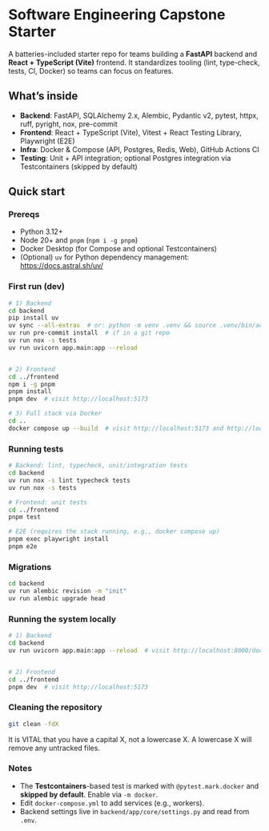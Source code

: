 # Software Engineering Capstone Starter

A batteries-included starter repo for teams building a **FastAPI** backend and **React + TypeScript (Vite)** frontend.
It standardizes tooling (lint, type-check, tests, CI, Docker) so teams can focus on features.

## What’s inside

- **Backend**: FastAPI, SQLAlchemy 2.x, Alembic, Pydantic v2, pytest, httpx, ruff, pyright, nox, pre-commit
- **Frontend**: React + TypeScript (Vite), Vitest + React Testing Library, Playwright (E2E)
- **Infra**: Docker & Compose (API, Postgres, Redis, Web), GitHub Actions CI
- **Testing**: Unit + API integration; optional Postgres integration via Testcontainers (skipped by default)

## Quick start

### Prereqs
- Python 3.12+
- Node 20+ and `pnpm` (`npm i -g pnpm`)
- Docker Desktop (for Compose and optional Testcontainers)
- (Optional) `uv` for Python dependency management: https://docs.astral.sh/uv/

### First run (dev)
```bash
# 1) Backend
cd backend
pip install uv
uv sync --all-extras  # or: python -m venv .venv && source .venv/bin/activate && pip install -e .[dev]
uv run pre-commit install  # if in a git repo
uv run nox -s tests
uv run uvicorn app.main:app --reload


# 2) Frontend
cd ../frontend
npm i -g pnpm
pnpm install
pnpm dev  # visit http://localhost:5173

# 3) Full stack via Docker
cd ..
docker compose up --build  # visit http://localhost:5173 and http://localhost:8000/docs
```

### Running tests
```bash
# Backend: lint, typecheck, unit/integration tests
cd backend
uv run nox -s lint typecheck tests
uv run nox -s tests

# Frontend: unit tests
cd ../frontend
pnpm test

# E2E (requires the stack running, e.g., docker compose up)
pnpm exec playwright install
pnpm e2e
```

### Migrations
```bash
cd backend
uv run alembic revision -m "init"
uv run alembic upgrade head
```

### Running the system locally
```bash
# 1) Backend
cd backend
uv run uvicorn app.main:app --reload  # visit http://localhost:8000/docs


# 2) Frontend
cd ../frontend
pnpm dev  # visit http://localhost:5173
```


### Cleaning the repository
```bash
git clean -fdX
```
It is VITAL that you have a capital X, not a lowercase X. A lowercase X will remove any untracked files.


### Notes
- The **Testcontainers**-based test is marked with `@pytest.mark.docker` and **skipped by default**. Enable via `-m docker`.
- Edit `docker-compose.yml` to add services (e.g., workers).
- Backend settings live in `backend/app/core/settings.py` and read from `.env`.
